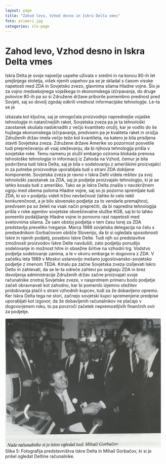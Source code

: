 ```yaml
---
layout: page
title: "Zahod levo, Vzhod desno in Iskra Delta vmes"
foto: primeri.jpg
categories: slo-page
---
```


# Zahod levo, Vzhod desno in Iskra Delta vmes

Iskra Delta je svoje največje uspehe uživala v sredini in na koncu 80-ih let prejšnjega stoletja,
višek njenih uspehov pa se je skladal s časom visoke napetosti med ZDA in Sovjetsko zvezo,
glavnima silama Hladne vojne. Šlo je za vojno medsebojnega vojaškega in ekonomskega
izčrpavanja, do druge polovice 80-ih pa so si Združene države priborile pomembno prednost
pred Sovjeti, saj so dovolj zgodaj odkrili vrednost informacijske tehnologije. Le-ta se je

izkazala kot ključna, saj je omogočala proizvodnjo naprednejše vojaške tehnologije in
natančnejših raket, Sovjetska zveza pa je ta tehnološki zaostanek skušala nadoknaditi z večjo
kvantiteto orožij, kar je vodilo do še hujšega ekonomskega izčrpavanja, predvsem pa je
kvaliteta raket in orožja Združenih držav imela večjo težo kot kvantiteta, na katero je bila
prisiljena staviti Sovjetska zveza. Združene države Amerike so pozornost posvetile tudi
preprečevanju ali vsaj oteževanju, da bi njihova tehnologija prišla v sovjetske roke. Temu
namenu je služil embargo oziroma blokada prenosa tehnološke tehnologije in informacij iz
Zahoda na Vzhod, čemur je bila podvržena tudi Iskra Delta, saj je bila v sodelovanju z
ameriškimi proizvajalci in za potrebe proizvodnje uporabljala tudi s strani ZDA dobljene
komponente.
Sovjetska zveza je ravno v Iskra Delti videla rešitev za svoj tehnološki zaostanek za ZDA, saj
je podjetje proizvajalo tehnologijo, ki je se lahko kosala tudi z ameriško. Tako se je Iskra
Delta znašla v navzkrižnem ognju med obema poloma Hladne vojne, saj so jo pozorno
spremljale tudi ZDA, ki so v podjetju videli tržno nevšečnost (lahko bi celo rekli
konkurenčnost, a je bilo slovensko podjetje za to vendarle premajhno), predvsem pa so želeli
na vsak način preprečiti, da bi napredna tehnologija prišla v roke agentov sovjetske
obveščevalne službe KGB, saj bi to lahko pomenilo podaljšanje Hladne vojne in ponovno rast
napetosti med svetovnima silama. Že sam obstoj podjetja v tem času torej za ZDA predstavlja
preveliko tveganje.
Marca 1988 sovjetska delegacija na čelu s predsednikom Gorbačovom obišče Slovenijo, da bi
si ogledala sposobnosti Iskre in njenih podjetij, posebno Iskre Delte. Tudi njih so predstavitve
zmožnosti proizvodov Iskre Delte navdušili, zato podjetju ponudijo sodelovanje in možnost
hitre in obsežne širitve na vzhodni trg. Vodstvo podjetja sodelovanje zanima, a le v okviru
embarga in dogovora z ZDA. V začetku leta 1989 v Moskvi ustanovijo mešano
jugoslovansko-sovjetsko podjetje z imenom TEDA. Kmalu pa začne Sovjetska zveza
izsiljevati Iskro Delto in zahtevati, da se le-ta odreče zahtevi po soglasju ZDA in brez
dovoljenja administracije Združenih držav začne proizvajati svoje računalnike znotraj
Sovjetske zveze, v nasprotnem primeru bodo podjetje začeli obravnavati kot zahodno, kar bi
pomenilo izjemno otežitev pridobivanja plačil s strani vzhodnih kupcev, tudi za že dobavljeno
opremo. Ker Iskra Delta tega ne stori, začnejo sovjetski kupci spremenjene predpise
uporabljati kot izgovor, da že dobavljenih računalnikov ne plačajo v dogovorjenem roku, to
pa povzroči začetek nepremostljivih finančnih ovir za podjetje.

![slika 5](../assets/img/zgodovina/image5.png)
Slika 5: Fotografija predstavništva Iskre Delta in Mihail Gorbačov, ki si je prišel ogledat Deltine računalnike.
